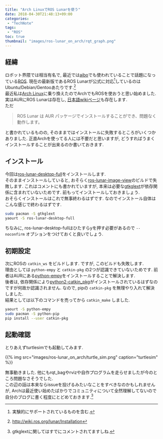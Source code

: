 ```yaml
---
title: "Arch LinuxでROS Lunarを使う"
date: 2018-04-30T21:48:13+09:00
categories:
 - "TechNote"
tags:
 - "ROS"
toc: true
thumbnail: "images/ros-lunar_on_arch/rqt_graph.png"
---
```


## 経緯
ロボット界隈では相当有名で, 最近では[aibo](https://aibo.sony.jp/)でも使われていることで話題になっている[ROS](http://wiki.ros.org/).
現在の最新版であるROS Lunarが公式に対応[^1]しているのはUbuntu/Debian/Gentooあたりです.[^2]  
最近私は[Arch Linux](https://www.archlinux.org/)に乗り換えたのでArchでもROSを使おうと思い始めました.
実はAURにROS Lunarは存在し, [日本語wikiページ](https://wiki.archlinux.jp/index.php/Ros)も存在します.  
ただ

> ROS Lunar は AUR パッケージでインストールすることができ、問題なく動作します。

と書かれているものの, そのままではインストールに失敗するところがいくつかありました.
正直Archを使ってる人には不要だと思いますが, どうすればうまくインストールすることが出来るのか書いておきます.

## インストール
今回は[ros-lunar-desktop-full](https://aur.archlinux.org/packages/ros-lunar-desktop-full/)をインストールします.  
そのままインストールしていると, おそらく[ros-lunar-image-view](https://aur.archlinux.org/packages/ros-lunar-image-view/)のビルドで失敗します.
これはコメントにも書かれていますが, 本来は必要な[gtkglext](https://www.archlinux.org/packages/extra/x86_64/gtkglext/)が依存関係に含まれていないためです.
前もってインストールしておきましょう.  
おそらくインストールはこれで無事終わるはずです.
なのでインストール自体はこんな感じで終わるはずです.

```bash
sudo pacman -S gtkglext
yaourt -S ros-lunar-desktop-full
```

ちなみに, ros-lunar-desktop-fullはひたすらyを押す必要があるので `--noconfirm` オプションをつけておくと良いでしょう.

## 初期設定
次にROSの `catkin_ws` をビルドします.
ですが, このビルドも失敗します.  
理由としては `python-empy` と `catkin-pkg` の2つが認識できていないためです.
前者はAURにある[python-empy](https://aur.archlinux.org/packages/python-empy/)をインストールすることで解決します.  
後者は, 依存関係により[python2-catkin_pkg](https://aur.archlinux.org/packages/python2-catkin_pkg/)がインストールされているはずなのですが何故か認識されません.
なので, pipの `catkin-pkg` を無理やり入れて解決しました.  
結果としては以下のコマンドを売ってから `catkin_make` しました.

```bash
yaourt -S python-empy
sudo pacman -S python-pip
pip install --user catkin-pkg
```

## 起動確認
とりあえずturtlesimでも起動してみます.

{{% img src="images/ros-lunar_on_arch/turtle_sim.png" caption="turtlesim" %}}

無事動きました.
他にもrqt_bagやrvizや自作プログラムを走らせましたが今のところ問題なさそうでした.  
この辺の話は本来ならissueを投げるみたいなことをすべきなのかもしれませんが, Archは最近使い始めたばかりでコミュニティについて全然理解してないので自分のブログに書く程度にとどめておきます.[^3]

[^1]:実験的にサポートされているものを含む.
[^2]:http://wiki.ros.org/lunar/Installation
[^3]:gtkglextに関してはすでにコメントされてますしね.
